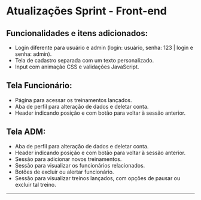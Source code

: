 
# Atualizações Sprint - Front-end

## Funcionalidades e itens adicionados:

- Login diferente para usuário e admin (login: usuário, senha: 123 | login e senha: admin).
- Tela de cadastro separada com um texto personalizado.
- Input com animação CSS e validações JavaScript.

## Tela Funcionário:

- Página para acessar os treinamentos lançados.
- Aba de perfil para alteração de dados e deletar conta.
- Header indicando posição e com botão para voltar à sessão anterior.

## Tela ADM:

- Aba de perfil para alteração de dados e deletar conta.
- Header indicando posição e com botão para voltar à sessão anterior.
- Sessão para adicionar novos treinamentos.
- Sessão para visualizar os funcionários relacionados.
- Botões de excluir ou alertar funcionário.
- Sessão para visualizar treinos lançados, com opções de pausar ou excluir tal treino.

---
